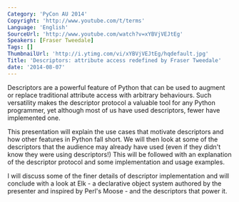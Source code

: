 ```yaml
---
Category: 'PyCon AU 2014'
Copyright: 'http://www.youtube.com/t/terms'
Language: 'English'
SourceUrl: 'http://www.youtube.com/watch?v=xYBVjVEJtEg'
Speakers: [Fraser Tweedale]
Tags: []
ThumbnailUrl: 'http://i.ytimg.com/vi/xYBVjVEJtEg/hqdefault.jpg'
Title: 'Descriptors: attribute access redefined by Fraser Tweedale'
date: '2014-08-07'
---
```

Descriptors are a powerful feature of Python that can be used to augment or replace traditional attribute access with arbitrary behaviours.  Such versatility makes the descriptor protocol a valuable tool for any Python programmer, yet although most of us have used descriptors, fewer have implemented one.

This presentation will explain the use cases that motivate descriptors and how other features in Python fall short.  We will then look at some of the descriptors that the audience may already have used (even if they didn't know they were using descriptors!)  This will be followed with an explanation of the descriptor protocol and some implementation and usage examples.

I will discuss some of the finer details of descriptor implementation and will conclude with a look at Elk - a declarative object system authored by the presenter and inspired by Perl's Moose - and the descriptors that power it.
